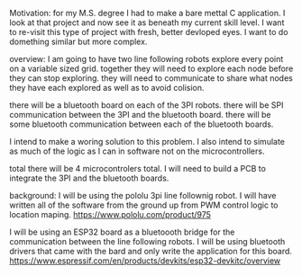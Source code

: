 Motivation:
for my M.S. degree I had to make a bare mettal C application. I look at that project and now see it as beneath my current skill level.
I want to re-visit this type of project with fresh, better devloped eyes. I want to do domething similar but more complex. 

overview:
I am going to have two line following robots explore every point on a variable sized grid. together they will need to explore each node before they can stop exploring.
they will need to communicate to share what nodes they have each explored as well as to avoid colision.

there will be a bluetooth board on each of the 3PI robots. there will be SPI communication between the 3PI and the bluetooth board.
there will be some bluetooth communication between each of the bluetooth boards.

I intend to make a woring solution to this problem. I also intend to simulate as much of the logic as I can in software not on the microcontrollers.

total there will be 4 microcontrolers total. I will need to build a PCB to integrate the 3PI and the bluetooth boards. 

background:
I will be using the pololu 3pi line follownig robot. I will have written all of the software from the ground up from PWM control logic to location maping.
https://www.pololu.com/product/975

I will be using an ESP32 board as a bluetoooth bridge for the communication between the line following robots.
I will be using bluetooth drivers that came with the bard and only write the application for this board.
https://www.espressif.com/en/products/devkits/esp32-devkitc/overview
